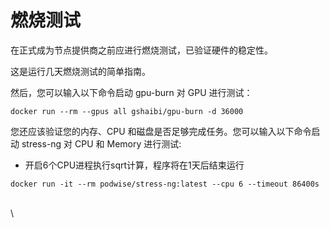# 燃烧测试

在正式成为节点提供商之前应进行燃烧测试，已验证硬件的稳定性。

这是运行几天燃烧测试的简单指南。

然后，您可以输入以下命令启动 gpu-burn 对 GPU 进行测试：

```
docker run --rm --gpus all gshaibi/gpu-burn -d 36000
```

您还应该验证您的内存、CPU 和磁盘是否足够完成任务。您可以输入以下命令启动 stress-ng 对 CPU 和 Memory 进行测试:

* 开启6个CPU进程执行sqrt计算，程序将在1天后结束运行

```
docker run -it --rm podwise/stress-ng:latest --cpu 6 --timeout 86400s
```

\
\
